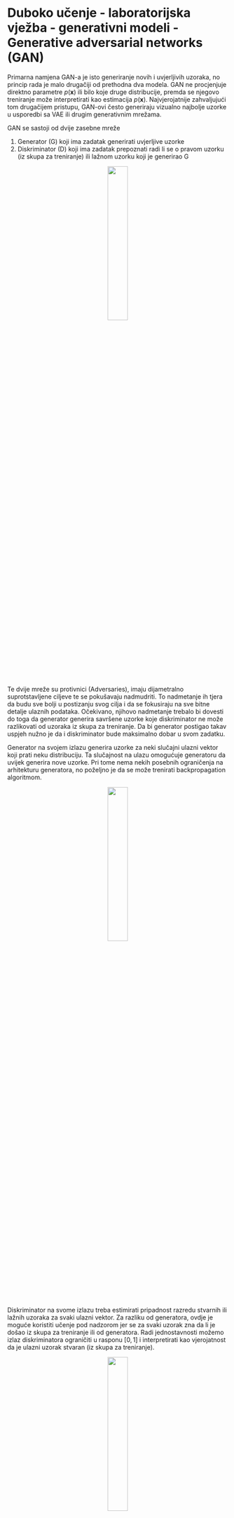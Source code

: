 # Duboko učenje - laboratorijska vježba - generativni modeli - Generative adversarial networks (GAN)

Primarna namjena GAN-a je isto generiranje novih i uvjerljivih uzoraka, no princip rada je malo drugačiji od prethodna dva modela. GAN ne procjenjuje direktno parametre $p(\mathbf x)$ ili bilo koje druge distribucije, premda se njegovo treniranje može interpretirati kao estimacija $p(\mathbf x)$. Najvjerojatnije zahvaljujući tom drugačijem pristupu, GAN-ovi često generiraju vizualno najbolje uzorke u usporedbi sa VAE ili drugim generativnim mrežama.

GAN se sastoji od dvije zasebne mreže 

1. Generator (G) koji ima zadatak generirati uvjerljive uzorke
2. Diskriminator (D) koji ima zadatak prepoznati radi li se o pravom uzorku (iz skupa za treniranje) ili lažnom uzorku koji je generirao G

<center>
<div class="fig figcenter fighighlight">
  <img src="https://dlunizg.github.io/assets/lab4/GAN.svg" width="30%">
</div>
</center>

Te dvije mreže su protivnici (Adversaries), imaju dijametralno suprotstavljene ciljeve te se pokušavaju nadmudriti. To nadmetanje ih tjera da budu sve bolji u postizanju svog cilja i da se fokusiraju na sve bitne detalje ulaznih podataka. Očekivano, njihovo nadmetanje trebalo bi dovesti do toga da generator generira savršene uzorke koje diskriminator ne može razlikovati od uzoraka iz skupa za treniranje. Da bi generator postigao takav uspjeh nužno je da i diskriminator bude maksimalno dobar u svom zadatku.

Generator na svojem izlazu generira uzorke za neki slučajni ulazni vektor koji prati neku distribuciju. Ta slučajnost na ulazu omogućuje generatoru da uvijek generira nove uzorke. Pri tome nema nekih posebnih ograničenja na arhitekturu generatora, no poželjno je da se može trenirati backpropagation algoritmom. 

<center>
<div class="fig figcenter fighighlight">
  <img src="https://dlunizg.github.io/assets/lab4/G.svg" width="30%">
</div>
</center>

Diskriminator na svome izlazu treba estimirati pripadnost razredu stvarnih ili lažnih uzoraka za svaki ulazni vektor. Za razliku od generatora, ovdje je moguće koristiti učenje pod nadzorom jer se za svaki uzorak zna da li je došao iz skupa za treniranje ili od generatora. Radi jednostavnosti možemo izlaz diskriminatora ograničiti u rasponu $[0,1]$ i interpretirati kao vjerojatnost da je ulazni uzorak stvaran (iz skupa za treniranje).

    
<center>
<div class="fig figcenter fighighlight">
  <img src="https://dlunizg.github.io/assets/lab4/D.svg" width="30%">
</div>
</center>
    

Gore opisani ciljevi diskriminatora i generatora mogu se formalno izraziti u sljedećoj funkciji cilja:

$\min_G \max_D V(D,G) = E_{ \mathbf x \sim p_{data}(\mathbf x) } [\log D( \mathbf x)] + E_{ \mathbf z  \sim p_{\mathbf z}(\mathbf z) } [\log(1 - D(G( \mathbf z)))]$

Prvi pribrojnik predstavlja očekivanje procjene log vjerojatnosti da su uzorci iz skupa za treniranje stvarni. Drugi pribrojnik predstavlja očekivanje procjene log vjerojatnosti da generirani uzorci nisu stvarni, tj. da su umjetni. Diskriminator ima za cilj maksimizirati oba pribrojnika, dok generator ima za cilj minimizirati drugi pribrojnik. Svaki pribrojnik funkcije cilja može se jednostavno procijeniti za jednu mini grupu te se može procijeniti gradijent s obzirom na prametre obiju mreža. 

Treniranje dviju mreža (G i D) može se provesti istovremeno ili se u jednoj iteraciji prvo može trenirati jedna mreža a zatim druga. Dodatno, neki autori preporučuju da se u nekoliko uzastopnih iteracija trenira jedna mreža, a nakon toga druga mreža samo jednu iteraciju.

    
<center>
<div class="fig figcenter fighighlight">
  <img src="https://dlunizg.github.io/assets/lab4/GAN2.svg" width="50%">
</div>
</center>


Kod generiranja slika uspješnim se pokazao Deep Convolutional GAN (DCGAN) koji u skrivenim slojevima obiju mreža koristi konvolucijske slojeve. Za razliku od klasičnih konvolucijskih mreža, ovdje se ne koriste pooling slojevi nego se uzorkovanje provodi pomoću konvolucijskih slojeva koji imaju posmak veći od 1. Autori mreže preporučuju korištenje Batch normalizacije u svim slojevima osim u izlaznom sloju generatora te ulaznom i izlaznom sloju diskriminatora. Korištenje Leaky ReLU aktivacijskih funkcija u svim slojevima osim u izlaznim je još jedna specifičnost DCGAN-a kao i eliminacija potpuno povezanih slojeva.

    
<center>
<div class="fig figcenter fighighlight">
  <img src="https://dlunizg.github.io/assets/lab4/DCGAN.svg" width="50%">
</div>
</center>

### U sljedećih nekoliko blokova koda nalaze se inicijalizacijske postavke i gotove pomoćne funkcije


```python
import torch
import torch.nn as nn
import torch.nn.functional as F
import torchvision
import torch.optim as optim

from torchvision import datasets, transforms
import tqdm
from torchvision.utils import make_grid

import torch.distributions as tdist

import numpy as np
import tqdm

import seaborn as sns
import pandas as pd

import matplotlib.pyplot as plt
%matplotlib inline
```


```python
def prepare_data_loaders(batch_size=32):
    train_loader = torch.utils.data.DataLoader(
    torchvision.datasets.MNIST('./files', train=True, download=True,
                               transform=torchvision.transforms.Compose([
                                    torchvision.transforms.Resize(64),
                                    torchvision.transforms.ToTensor()
                               ])), batch_size=batch_size)

    test_loader = torch.utils.data.DataLoader(
        torchvision.datasets.MNIST('./files', train=False, download=True,
                                   transform=torchvision.transforms.Compose([
                                       torchvision.transforms.Resize(64),
                                       torchvision.transforms.ToTensor()
                                   ])), batch_size=batch_size)
    
    return train_loader, test_loader
```

### 5. Zadatak

Implementirajte DCGAN s generatorom i diskriminatorom. Arhitekura treba biti:
    
* Generator
    * Sloj 1 - Broj izlaznih kanala = 512, veličina jezgre = 4, veličina koraka = 1
    * Sloj 2 - Broj izlaznih kanala = 256, veličina jezgre = 4, veličina koraka = 2, padding = 1
    * Sloj 3 - Broj izlaznih kanala = 128, veličina jezgre = 4, veličina koraka = 2, padding = 1
    * Sloj 4 - Broj izlaznih kanala = 64, veličina jezgre = 4, veličina koraka = 2, padding = 1
    * Sloj 5 - Broj izlaznih kanala = 1, veličina jezgre = 4, veličina koraka = 2, padding = 1

* Diskriminator
    * Sloj 1 - Broj izlaznih konvolucija = 64, veličina jezgre = 4, veličina koraka = 2, padding = 1
    * Sloj 2 - Broj izlaznih konvolucija = 128, veličina jezgre = 4, veličina koraka = 2, padding = 1
    * Sloj 3 - Broj izlaznih konvolucija = 256, veličina jezgre = 4, veličina koraka = 2, padding = 1
    * Sloj 4 - Broj izlaznih konvolucija = 512, veličina jezgre = 4, veličina koraka = 2, padding = 1
    * Sloj 5 - Broj izlaznih konvolucija = 1, veličina jezgre = 4, veličina koraka = 1, padding = 0

Ulaz u generator $\mathbf z$ neka ima 100 elemenata prema normalnoj distribuciji $N(0,1)$. Ulazni podaci neka su MNIST brojevi skalirani na veličinu 64x64 te treniranje provedite kroz barem 20 epoha. U jednoj iteraciji provedite jednu optimizaciju generatora i jednu optimizaciju diskriminatora s po jednom mini grupom. Koristite tanh aktivacijsku funkciju za izlaz generatora i sigmoid aktivaciju za izlaz diskriminator, a za ostaje slojeve "propustljivi" ReLU sa "negative_slope" parametrom od 0.2. Batch noramlizacija (jedan od podzadataka) ide iza svakog sloja.

**Podzadaci:**

 1. Vizualizirajte rezultate generiranja 100 novih uzoraka iz slučajnih vektora $\mathbf z$. Usporedite rezultate s uzorcima generiranim pomoću VAE.
 2. Spremite težine istreniranog modela u datoteku "zad5_gan.th" i uploadajte tu datoteku na Moodle.
 3. Na Moodle predajte vizualizaciju 1. podzadatka.
 4. Odgovorite na sljedeća pitanja **u bilježnici**. Bilježnicu na kraju predajte na Moodle.


Koristite sljedeći predložak:

**NAPOMENA**: Osim nadopunjavanja koda koji nedostaje, predložak se treba prilagođavati prema potrebi, a može i prema vlastitim preferencijama. Stoga **budite oprezni s tvrdnjama da vam neki dio koda ne radi!**

**Pitanje:**
    
U jednoj iteraciji provedite treniranje diskriminatora sa dvaje minigrupe a generatora sa jednom minigrupom. Ponovite isti postupak samo zamijenite mjesta generatora i diskriminatora. Vizualizirajte generirane uzorke i komentirajte retzultate.

**Odgovor:**



**Pitanje:**

Isključite batch normalizaciju u obje mreže. Komentirajte rezultate.

**Odgovor:**




```python
class Generator(nn.Module):
    def __init__(self, latent_size=100):
        super(Generator, self).__init__()
        self.latent_size = latent_size

        self.lrelu = nn.LeakyReLU(0.2, inplace=True)
        self.tanh = nn.Tanh()

        self.layer1 = nn.ConvTranspose2d(in_channels=latent_size, out_channels=512, kernel_size=4, stride=1)
        self.batchnorm1 =  nn.BatchNorm2d(512)

        self.layer2 = nn.ConvTranspose2d(in_channels=512, out_channels=256, kernel_size=4, stride=2, padding=1)
        self.batchnorm2 =  nn.BatchNorm2d(256)

        self.layer3 = nn.ConvTranspose2d(in_channels=256, out_channels=128, kernel_size=4, stride=2, padding=1)
        self.batchnorm3 =  nn.BatchNorm2d(128)

        self.layer4 = nn.ConvTranspose2d(in_channels=128, out_channels=64, kernel_size=4, stride=2, padding=1)
        self.batchnorm4 =  nn.BatchNorm2d(64)

        self.layer5 = nn.ConvTranspose2d(in_channels=64, out_channels=1, kernel_size=4, stride=2, padding=1)

    def forward(self, x):
        x = self.layer1(x)
        x = self.batchnorm1(x)
        x = self.lrelu(x)

        x = self.layer2(x)
        x = self.batchnorm2(x)
        x = self.lrelu(x)

        x = self.layer3(x)
        x = self.batchnorm3(x)
        x = self.lrelu(x)

        x = self.layer4(x)
        x = self.batchnorm4(x)
        x = self.lrelu(x)

        x = self.layer5(x)
        return self.tanh(x)
```


```python
class Discriminator(nn.Module):
    def __init__(self):
        super(Discriminator, self).__init__()

        self.lrelu = nn.LeakyReLU(0.2, inplace=True)
        self.sigmoid = nn.Sigmoid()

        self.layer1 = nn.Conv2d(in_channels=1, out_channels=64, kernel_size=4, stride=2, padding=1)

        self.layer2 = nn.Conv2d(in_channels=64, out_channels=128, kernel_size=4, stride=2, padding=1)
        self.batchnorm2 =  nn.BatchNorm2d(128)

        self.layer3 = nn.Conv2d(in_channels=128, out_channels=256, kernel_size=4, stride=2, padding=1)
        self.batchnorm3 =  nn.BatchNorm2d(256)

        self.layer4 = nn.Conv2d(in_channels=256, out_channels=512, kernel_size=4, stride=2, padding=1)
        self.batchnorm4 =  nn.BatchNorm2d(512)

        self.layer5 = nn.Conv2d(in_channels=512, out_channels=1, kernel_size=4, stride=1, padding=0)

    def forward(self, x):
        x = self.layer1(x)
        x = self.lrelu(x)

        x = self.layer2(x)
        x = self.batchnorm2(x)
        x = self.lrelu(x)

        x = self.layer3(x)
        x = self.batchnorm3(x)
        x = self.lrelu(x)

        x = self.layer4(x)
        x = self.batchnorm4(x)
        x = self.lrelu(x)

        x = self.layer5(x)
        x = self.sigmoid(x)
        return x.squeeze()
```


```python
dmodel = Discriminator()
gmodel = Generator()
```


```python
def train(gmodel: Generator, dmodel: Discriminator, n_epochs=10, log_epochs=1, batch_size=32, learning_rate=1e-3, device='cpu'):
    train_loader, test_loader = prepare_data_loaders(batch_size=batch_size)
    
    gmodel = gmodel.to(device)
    dmodel = dmodel.to(device)
    
    gmodel.train()
    dmodel.train()
    
    criterion = nn.BCELoss()
    
    g_optim = optim.Adam(gmodel.parameters(), lr=learning_rate)
    d_optim = optim.Adam(dmodel.parameters(), lr=learning_rate)
    
    for epoch_idx in range(0, n_epochs):
        
        g_loss, d_loss = 0, 0
        
        for image_data, _ in tqdm.tqdm(train_loader):
            # discriminator update
            dmodel.zero_grad()
            
            # real data pass
            image_data = image_data.to(device)
            
            batch_size = image_data.shape[0]
            labels = torch.ones(batch_size, device=device).float()
            
            d_output = dmodel(image_data).view(-1)
            d_err_real = criterion(d_output, labels)
            d_err_real.backward()
            d_loss += d_err_real.item() / batch_size


            # fake data pass
            noise = torch.randn(batch_size, 100, 1, 1, device=device)
            fake_image_data = gmodel(noise)
            labels = torch.zeros(batch_size, device=device).float()
            

            d_output = dmodel(fake_image_data.detach()).view(-1)
            d_error_fake = criterion(d_output, labels)
            d_error_fake.backward()
            d_loss += d_error_fake.item() / batch_size
            d_optim.step()

            # generator update
            gmodel.zero_grad()
            
            labels = torch.ones(batch_size, device=device)
            d_output = dmodel(fake_image_data).view(-1)
            g_error = criterion(d_output, labels)
            g_error.backward()
            g_loss += g_error.item() / batch_size 
            g_optim.step()

            
        if (epoch_idx + 1) % log_epochs == 0:
            print(f"[{epoch_idx+1}/{n_epochs}]: d_loss = {d_loss:.5f} g_loss {g_loss:.5f}")
            
    gmodel.eval()
    dmodel.eval()
    
    return gmodel, dmodel
```


```python
gmodel, dmodel = train(gmodel, dmodel, n_epochs=20, batch_size=128, device='cuda')
```

    100%|██████████| 469/469 [01:35<00:00,  4.91it/s]
    

    [1/20]: d_loss = 0.79622 g_loss 27.70308
    

    100%|██████████| 469/469 [01:32<00:00,  5.10it/s]
    

    [2/20]: d_loss = 0.65472 g_loss 28.46787
    

    100%|██████████| 469/469 [01:31<00:00,  5.14it/s]
    

    [3/20]: d_loss = 0.34935 g_loss 33.79438
    

    100%|██████████| 469/469 [01:31<00:00,  5.14it/s]
    

    [4/20]: d_loss = 0.00410 g_loss 35.71572
    

    100%|██████████| 469/469 [01:31<00:00,  5.14it/s]
    

    [5/20]: d_loss = 1.37397 g_loss 34.76746
    

    100%|██████████| 469/469 [01:31<00:00,  5.14it/s]
    

    [6/20]: d_loss = 0.00465 g_loss 36.12057
    

    100%|██████████| 469/469 [01:31<00:00,  5.13it/s]
    

    [7/20]: d_loss = 0.38240 g_loss 37.29835
    

    100%|██████████| 469/469 [01:31<00:00,  5.13it/s]
    

    [8/20]: d_loss = 0.49112 g_loss 26.39512
    

    100%|██████████| 469/469 [01:31<00:00,  5.14it/s]
    

    [9/20]: d_loss = 0.51271 g_loss 27.18234
    

    100%|██████████| 469/469 [01:31<00:00,  5.14it/s]
    

    [10/20]: d_loss = 0.47681 g_loss 29.66286
    

    100%|██████████| 469/469 [01:31<00:00,  5.15it/s]
    

    [11/20]: d_loss = 0.37238 g_loss 29.26335
    

    100%|██████████| 469/469 [01:31<00:00,  5.15it/s]
    

    [12/20]: d_loss = 1.03000 g_loss 23.59705
    

    100%|██████████| 469/469 [01:31<00:00,  5.15it/s]
    

    [13/20]: d_loss = 0.98587 g_loss 21.02138
    

    100%|██████████| 469/469 [01:31<00:00,  5.14it/s]
    

    [14/20]: d_loss = 1.14081 g_loss 20.34461
    

    100%|██████████| 469/469 [01:31<00:00,  5.14it/s]
    

    [15/20]: d_loss = 0.63633 g_loss 23.24219
    

    100%|██████████| 469/469 [01:31<00:00,  5.14it/s]
    

    [16/20]: d_loss = 0.68800 g_loss 23.55866
    

    100%|██████████| 469/469 [01:31<00:00,  5.14it/s]
    

    [17/20]: d_loss = 0.85489 g_loss 25.31664
    

    100%|██████████| 469/469 [01:31<00:00,  5.14it/s]
    

    [18/20]: d_loss = 0.85105 g_loss 22.41029
    

    100%|██████████| 469/469 [01:31<00:00,  5.14it/s]
    

    [19/20]: d_loss = 0.46184 g_loss 27.08413
    

    100%|██████████| 469/469 [01:31<00:00,  5.14it/s]

    [20/20]: d_loss = 0.93813 g_loss 24.13228
    

    
    


```python
random_sample = gmodel(torch.randn(100, 100, 1, 1).to('cuda')).view(100, 64, 64).data.cpu().numpy()
```


```python
plt.figure(figsize=(16, 16))
for idx in range(0, 100):
    plt.subplot(10, 10, idx+1)
    plt.imshow(random_sample[idx, ...])
    plt.clim(0, 1)
    plt.axis('off')
```


    
![png](lab4_files/lab4_17_0.png)
    



```python
with open('zad5_gan.th', 'wb') as f:
    torch.save(gmodel.state_dict(), f)
```
